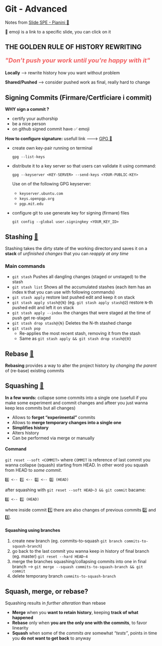 
# Git - Advanced

Notes from [Slide SPE - Pianini 🔗](https://unibo-spe.github.io/08-advanced-git/#)

🔗 emoji is a link to a specific slide, you can click on it

## THE GOLDEN RULE OF HISTORY REWRITING
<p style="color: #f25f60; font-size: 15pt; font-weight: bold; font-style: italic">"Don’t push your work until you’re happy with it"</p>

**Locally** --> rewrite history how you want without problem

**Shared/Pushed** --> consider pushed work as final, really hard to change

## Signing Commits (Firmare/Certficiare i commit)

**WHY sign a commit ?**
- certify your authorship
- be a nice person
- on github signed commit have ✅ emoji

**How to configure signature:** usefull link ---> [GPG 🔗](https://central.sonatype.org/publish/requirements/gpg/)
- create own key-pair running on terminal 
  
  `gpg --list-keys`
- distribute it to a key server so that users can validate it using command: 

  `gpg --keyserver <KEY-SERVER> --send-keys <YOUR-PUBLIC-KEY>`

  Use on of the following GPG keyserver:
  - `keyserver.ubuntu.com`
  - `keys.openpgp.org`
  - `pgp.mit.edu`
- configure git to use generate key for signing (firmare) files 
  
  `git config --global user.signingkey <YOUR_KEY_ID>`

## Stashing [🔗](https://unibo-spe.github.io/08-advanced-git/#/3)

Stashing takes the dirty state of the working directory and saves it on a **stack** of *unfinished changes* that you can *reapply at any time*

### Main commands
- `git stash`
  Pushes all dangling changes (staged or unstaged) to the stash
- `git stash list`
  Shows all the accumulated stashes (each item has an index `N` that you can use with following commands)
- `git stash apply` 
  restore last pushed edit and keep it on stack 
- `git stash apply stash@{N}` (eg. `git stash apply stash@2`)
  restore `N`-th pushed edit and left it on stack
- `git stash apply --index` the changes that were staged at the time of push get re-staged
- `git stash drop stash@{N}`
  Deletes the N-th stashed change
- `git stash pop`
  - Re-applies the most recent stash, removing it from the stash
  - Same as `git stash apply && git stash drop stash@{0}`

## Rebase [🔗](https://unibo-spe.github.io/08-advanced-git/#/7)

**Rebasing** provides a way to alter the project history by *changing the parent* of (re-base) existing commits

## Squashing [🔗](https://unibo-spe.github.io/08-advanced-git/#/16)

**In a few words:** collapse some commits into a single one (usefull if you make some experiment and commit changes and afteer you just wanna keep less commits but all changes)

- Allows to **forget “experimental”** commits
- Allows to **merge temporary changes into a single one**
- **Simplifies history**
- Alters history
- Can be performed via merge or manually

#### Command

`git reset --soft <COMMIT>` where `COMMIT` is reference of last commit you wanna collapse (squash) starting from HEAD.
In other word you squash from HEAD to *some commit*.

    0️⃣ <-- 1️⃣ <-- 2️⃣ <-- 3️⃣ (HEAD)

after squashing with ```git reset --soft HEAD~3 && git commit``` bacame:

    0️⃣ <-- 1️⃣ (HEAD)

where inside commit 1️⃣ there are also changes of previous commits 2️⃣ and 3️⃣.

#### Squashing using branches

1. create new branch (eg. commits-to-squash `git branch commits-to-squash-branch`)
2. go back to the last commit you wanna keep in history of final branch (eg. master) `git reset --hard HEAD~4`
3. merge the branches squashing/collapsing commits into one in final branch --> `git merge --squash commits-to-squash-branch && git commit`
4. delete temporany branch `commits-to-squash-branch`

## Squash, merge, or rebase?
Squashing results in *further alteration* than rebase

- **Merge** when you **want to retain history**, keeping **track of what happened**
- **Rebase** only when **you are the only one with the commits**, to favor linearity
- **Squash** when some of the *commits are* somewhat *“tests”*, points in time you **do not want to get back** to anyway